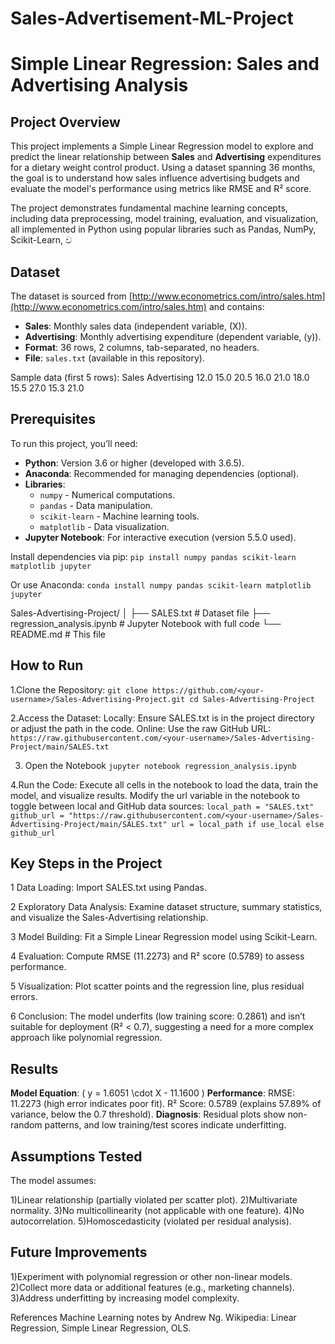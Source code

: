 # Sales-Advertisement-ML-Project
# Simple Linear Regression: Sales and Advertising Analysis

## Project Overview
This project implements a Simple Linear Regression model to explore and predict the linear relationship between **Sales** and **Advertising** expenditures for a dietary weight control product. Using a dataset spanning 36 months, the goal is to understand how sales influence advertising budgets and evaluate the model's performance using metrics like RMSE and R² score.

The project demonstrates fundamental machine learning concepts, including data preprocessing, model training, evaluation, and visualization, all implemented in Python using popular libraries such as Pandas, NumPy, Scikit-Learn, ව

## Dataset
The dataset is sourced from [http://www.econometrics.com/intro/sales.htm](http://www.econometrics.com/intro/sales.htm) and contains:
- **Sales**: Monthly sales data (independent variable, \(X\)).
- **Advertising**: Monthly advertising expenditure (dependent variable, \(y\)).
- **Format**: 36 rows, 2 columns, tab-separated, no headers.
- **File**: `sales.txt` (available in this repository).

Sample data (first 5 rows):
Sales  Advertising
12.0   15.0
20.5   16.0
21.0   18.0
15.5   27.0
15.3   21.0

## Prerequisites
To run this project, you’ll need:
- **Python**: Version 3.6 or higher (developed with 3.6.5).
- **Anaconda**: Recommended for managing dependencies (optional).
- **Libraries**:
  - `numpy` - Numerical computations.
  - `pandas` - Data manipulation.
  - `scikit-learn` - Machine learning tools.
  - `matplotlib` - Data visualization.
- **Jupyter Notebook**: For interactive execution (version 5.5.0 used).

Install dependencies via pip:
`pip install numpy pandas scikit-learn matplotlib jupyter`

Or use Anaconda:
`conda install numpy pandas scikit-learn matplotlib jupyter`

Sales-Advertising-Project/
│
├── SALES.txt              # Dataset file
├── regression_analysis.ipynb  # Jupyter Notebook with full code
└── README.md              # This file

## How to Run
1.Clone the Repository:
`git clone https://github.com/<your-username>/Sales-Advertising-Project.git
cd Sales-Advertising-Project`

2.Access the Dataset:
Locally: Ensure SALES.txt is in the project directory or adjust the path in the code.
Online: Use the raw GitHub URL:
`https://raw.githubusercontent.com/<your-username>/Sales-Advertising-Project/main/SALES.txt`

3. Open the Notebook
`jupyter notebook regression_analysis.ipynb`

4.Run the Code:
Execute all cells in the notebook to load the data, train the model, and visualize results.
Modify the url variable in the notebook to toggle between local and GitHub data sources:
`local_path = "SALES.txt"
github_url = "https://raw.githubusercontent.com/<your-username>/Sales-Advertising-Project/main/SALES.txt"
url = local_path if use_local else github_url`

## Key Steps in the Project
1 Data Loading: Import SALES.txt using Pandas.

2 Exploratory Data Analysis: Examine dataset structure, summary statistics, and visualize the Sales-Advertising relationship.

3 Model Building: Fit a Simple Linear Regression model using Scikit-Learn.


4 Evaluation: Compute RMSE (11.2273) and R² score (0.5789) to assess performance.

5 Visualization: Plot scatter points and the regression line, plus residual errors.

6 Conclusion: The model underfits (low training score: 0.2861) and isn’t suitable for deployment (R² < 0.7), suggesting a need for a more complex approach like polynomial regression.


## Results
**Model Equation**: ( y = 1.6051 \cdot X - 11.1600 )
**Performance**:
  RMSE: 11.2273 (high error indicates poor fit).
  R² Score: 0.5789 (explains 57.89% of variance, below the 0.7 threshold).
**Diagnosis**: Residual plots show non-random patterns, and low training/test scores indicate underfitting.

## Assumptions Tested
The model assumes:

  1)Linear relationship (partially violated per scatter plot).
  2)Multivariate normality.
  3)No multicollinearity (not applicable with one feature).
  4)No autocorrelation.
  5)Homoscedasticity (violated per residual analysis).
  
## Future Improvements
1)Experiment with polynomial regression or other non-linear models.
2)Collect more data or additional features (e.g., marketing channels).
3)Address underfitting by increasing model complexity.

References
Machine Learning notes by Andrew Ng.
Wikipedia: Linear Regression, Simple Linear Regression, OLS.
